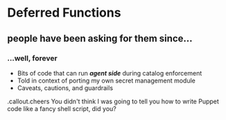 <!SLIDE center>
# Deferred Functions
## people have been asking for them since...
### ...well, forever

* Bits of code that can run ***agent side*** during catalog enforcement
* Told in context of porting my own secret management module
* Caveats, cautions, and guardrails

.callout.cheers You didn't think I was going to tell you how to write
Puppet code like a fancy shell script, did you?
